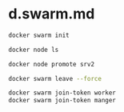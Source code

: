 
# d.swarm.md
```bash
docker swarm init
```
```bash
docker node ls
```
```bash
docker node promote srv2
```
```bash
docker swarm leave --force
```
```bash
docker swarm join-token worker
docker swarm join-token manger
```
